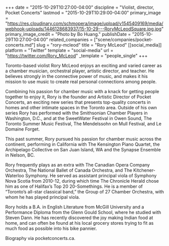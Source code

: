 +++
date = "2015-10-29T10:27:00-04:00"
discipline = "Violist, director, Pocket Concerts"
lastmod = "2015-10-29T10:29:00-04:00"
primary_image = "https://res.cloudinary.com/schmopera/image/upload/v1545409169/media/webhook-uploads/1446128683937/15-10-29---RoryMcLeodSquare.jpg.jpg"
primary_image_credit = "Photo by Bo Huang."
publishDate = "2015-10-29T10:27:00-04:00"
related_companies = ["scene/companies/pocket-concerts.md"]
slug = "rory-mcleod"
title = "Rory McLeod"
[[social_media]]
platform = "Twitter"
template = "social-media"
url = "https://twitter.com/Rory_McLeod"
_template = "people_single"
+++

Toronto-based violist Rory McLeod enjoys an exciting and varied career as a chamber musician, orchestral player, artistic director, and teacher. He believes strongly in the connective power of music, and makes it his mission to use music to create real personal connections among people.
 
Combining his passion for chamber music with a knack for getting people together to enjoy it, Rory is the founder and Artistic Director of Pocket Concerts, an exciting new series that presents top-quality concerts in homes and other intimate spaces in the Toronto area. Outside of his own series Rory has performed with the Smithsonian Chamber Players in Washington, D.C., and at the SweetWater Festival in Owen Sound, The Toronto Summer Music Festival, The Mendelssohn on Mull Festival, and Le Domaine Forget.
 
This past summer, Rory pursued his passion for chamber music across the continent, performing in California with The Kensington Piano Quartet, the Archipelago Collective on San Juan Island, WA and the Synapse Ensemble in Nelson, BC.
 
Rory frequently plays as an extra with The Canadian Opera Company Orchestra, The National Ballet of Canada Orchestra, and The Kitchener-Waterloo Symphony. He served as assistant principal viola of Symphony Nova Scotia from 2010-12, during which time The Chronicle Herald chose him as one of Halifax’s Top 20 20-Somethings. He is a member of “Toronto’s all-star classical band,” the Group of 27 Chamber Orchestra, with whom he has played principal viola.
 
Rory holds a B.A. in English Literature from McGill University and a Performance Diploma from the Glenn Gould School, where he studied with Steven Dann. He has recently discovered the joy making Indian food at home, and can often be found at his local grocery stores trying to fit as much food as possible into his bike pannier.

Biography via pocketconcerts.ca.
